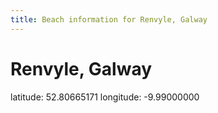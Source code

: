 ```yaml
---
title: Beach information for Renvyle, Galway
---
```

# Renvyle, Galway 

<div class="location-info">latitude: 52.80665171 longitude: -9.99000000</div>
<div></div>